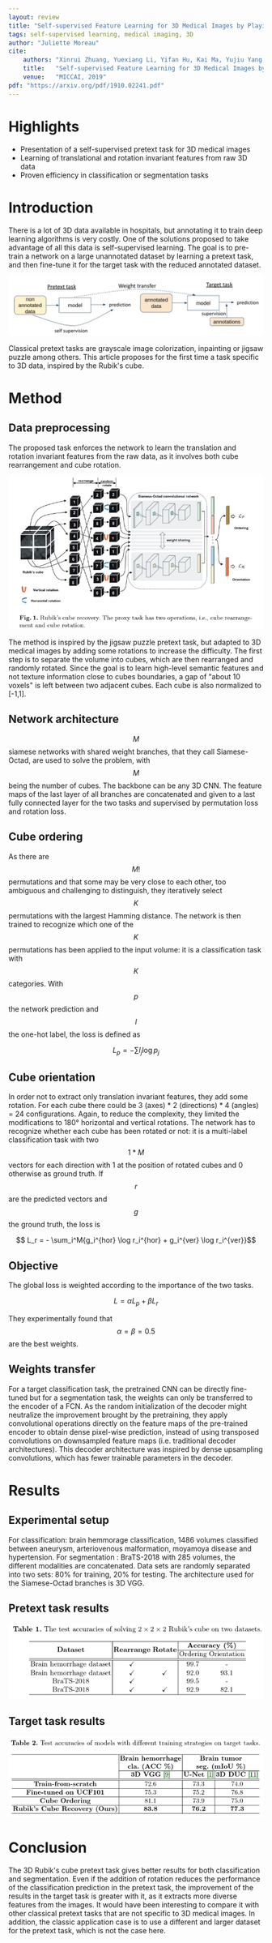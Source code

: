 ```yaml
---
layout: review
title: "Self-supervised Feature Learning for 3D Medical Images by Playing a Rubik’s Cube"
tags: self-supervised learning, medical imaging, 3D
author: "Juliette Moreau"
cite:
    authors: "Xinrui Zhuang, Yuexiang Li, Yifan Hu, Kai Ma, Yujiu Yang, Yefeng Zheng"
    title:   "Self-supervised Feature Learning for 3D Medical Images by Playing a Rubik’s Cube"
    venue:   "MICCAI, 2019"
pdf: "https://arxiv.org/pdf/1910.02241.pdf"
---
```



# Highlights

* Presentation of a self-supervised pretext task for 3D medical images
* Learning of translational and rotation invariant features from raw 3D data
* Proven efficiency in classification or segmentation tasks

# Introduction

There is a lot of 3D data available in hospitals, but annotating it to train deep learning algorithms is very costly. One of the solutions proposed to take advantage of all this data is self-supervised learning. The goal is to pre-train a network on a large unannotated dataset by learning a pretext task, and then fine-tune it for the target task with the reduced annotated dataset.

![](/collections/images/3D_Rubik/SSL.jpg)

Classical pretext tasks are grayscale image colorization, inpainting or jigsaw puzzle among others. This article proposes for the first time a task specific to 3D data, inspired by the Rubik's cube.

# Method

## Data preprocessing

The proposed task enforces the network to learn the translation and rotation invariant features from the raw data, as it involves both cube rearrangement and cube rotation. 

![](/collections/images/3D_Rubik/method_diagram.jpg)

The method is inspired by the jigsaw puzzle pretext task, but adapted to 3D medical images by adding some rotations to increase the difficulty.
The first step is to separate the volume into cubes, which are then rearranged and randomly rotated. Since the goal is to learn high-level semantic features and not texture information close to cubes boundaries, a gap of "about 10 voxels" is left between two adjacent cubes. Each cube is also normalized to [-1,1].

## Network architecture

$$M$$ siamese networks with shared weight branches, that they call Siamese-Octad, are used to solve the problem, with $$M$$ being the number of cubes. The backbone can be any 3D CNN. The feature maps of the last layer of all branches are concatenated and given to a last fully connected layer for the two tasks and supervised by permutation loss and rotation loss.

## Cube ordering

As there are $$M!$$ permutations and that some may be very close to each other, too ambiguous and challenging to distinguish, they iteratively select $$K$$ permutations with the largest Hamming distance. The network is then trained to recognize which one of the $$K$$ permutations has been applied to the input volume: it is a classification task with $$K$$ categories. With $$p$$ the network prediction and $$l$$ the one-hot label, the loss is defined as 

$$ L_p = - \sum{l_j \log p_j}$$

## Cube orientation

In order not to extract only translation invariant features, they add some rotation. For each cube there could be 3 (axes) * 2 (directions) * 4 (angles) = 24 configurations. Again, to reduce the complexity, they limited the modifications to 180° horizontal and vertical rotations. The network has to recognize whether each cube has been rotated or not: it is a multi-label classification task with two $$1*M$$ vectors for each direction with 1 at the position of rotated cubes and 0 otherwise as ground truth. If $$r$$ are the predicted vectors and $$g$$ the ground truth, the loss is

$$ L_r = - \sum_i^M{g_i^{hor} \log r_i^{hor} + g_i^{ver} \log r_i^{ver}}$$

## Objective

The global loss is weighted according to the importance of the two tasks. 

$$L = \alpha L_p + \beta L_r$$

They experimentally found that $$\alpha = \beta = 0.5$$ are the best weights.

## Weights transfer

For a target classification task, the pretrained CNN can be directly fine-tuned but for a segmentation task, the weights can only be transferred to the encoder of a FCN. As the random initialization of the decoder might neutralize the improvement brought by the pretraining, they apply convolutional operations directly on the feature maps of the pre-trained encoder to obtain dense pixel-wise prediction, instead of using transposed convolutions on downsampled feature maps (i.e. traditional decoder architectures). This decoder architecture was inspired by dense upsampling convolutions, which has fewer trainable parameters in the decoder.

# Results

## Experimental setup

For classification: brain hemmorage classification, 1486 volumes classified between aneurysm, arteriovenous malformation, moyamoya disease and hypertension.
For segmentation : BraTS-2018 with 285 volumes, the different modalities are concatenated.
Data sets are randomly separated into two sets: 80% for training, 20% for testing.
The architecture used for the Siamese-Octad branches is 3D VGG.

## Pretext task results

![](/collections/images/3D_Rubik/pretext_results.jpg)

## Target task results

![](/collections/images/3D_Rubik/target_results.jpg)

# Conclusion

The 3D Rubik's cube pretext task gives better results for both classification and segmentation. Even if the addition of rotation reduces the performance of the classification prediction in the pretext task, the improvement of the results in the target task is greater with it, as it extracts more diverse features from the images.
It would have been interesting to compare it with other classical pretext tasks that are not specific to 3D medical images. In addition, the classic application case is to use a different and larger dataset for the pretext task, which is not the case here.
